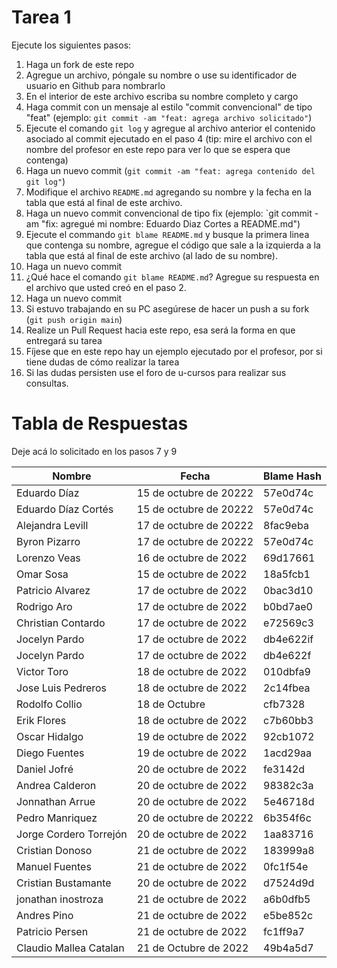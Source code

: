 # Tarea 1

Ejecute los siguientes pasos:

1. Haga un fork de este repo
2. Agregue un archivo, póngale su nombre o use su identificador de usuario en Github para nombrarlo
3. En el interior de este archivo escriba su nombre completo y cargo
4. Haga commit con un mensaje al estilo "commit convencional" de tipo "feat" (ejemplo: `git commit -am "feat: agrega archivo solicitado"`)
5. Ejecute el comando `git log` y agregue al archivo anterior el contenido asociado al commit ejecutado en el paso 4 (tip: mire el archivo con el nombre del profesor en este repo para ver lo que se espera que contenga)
6. Haga un nuevo commit (`git commit -am "feat: agrega contenido del git log"`)
7. Modifique el archivo `README.md` agregando su nombre y la fecha en la tabla que está al final de este archivo.
8. Haga un nuevo commit convencional de tipo fix (ejemplo: `git commit -am "fix: agregué mi nombre: Eduardo Diaz Cortes a README.md")
9. Ejecute el commando `git blame README.md` y busque la primera linea que contenga su nombre, agregue el código que sale a la izquierda a la tabla que está al final de este archivo (al lado de su nombre).
10. Haga un nuevo commit
11. ¿Qué hace el comando `git blame README.md`? Agregue su respuesta en el archivo que usted creó en el paso 2.
12. Haga un nuevo commit
12. Si estuvo trabajando en su PC asegúrese de hacer un push a su fork (`git push origin main`)
13. Realize un Pull Request hacia este repo, esa será la forma en que entregará su tarea
14. Fíjese que en este repo hay un ejemplo ejecutado por el profesor, por si tiene dudas de cómo realizar la tarea
15. Si las dudas persisten use el foro de u-cursos para realizar sus consultas.

# Tabla de Respuestas

Deje acá lo solicitado en los pasos 7 y 9

|Nombre|Fecha|Blame Hash|
|------|-----|----------|
|Eduardo Díaz|15 de octubre de 20222|57e0d74c|
|Eduardo Díaz Cortés|15 de octubre de 20222|57e0d74c|
|Alejandra Levill|17 de octubre de 20222|8fac9eba|
|Byron  Pizarro|17 de octubre de 20222|57e0d74c|
|Lorenzo Veas|16 de octubre de 2022 |69d17661|
|Omar Sosa   |15 de octubre de 2022 |18a5fcb1|
|Patricio Alvarez |17 de octubre de 2022 |0bac3d10|
|Rodrigo Aro |17 de octubre de 2022 |b0bd7ae0|
|Christian Contardo  |17 de octubre de 2022 | e72569c3|
|Jocelyn Pardo  |17 de octubre de 2022 |db4e622if|
|Jocelyn Pardo  |17 de octubre de 2022 |db4e622f|
|Victor Toro  |18 de octubre de 2022 |010dbfa9|
|Jose Luis Pedreros|18 de octubre de 2022|2c14fbea|
|Rodolfo Collio  |18 de Octubre |cfb7328|
|Erik Flores	|18 de octubre de 2022	|c7b60bb3|
|Oscar Hidalgo | 19 de octubre de 2022 |92cb1072|
|Diego Fuentes  |19 de octubre de 2022 |1acd29aa|
|Daniel Jofré|20 de octubre de 2022|fe3142d|
|Andrea Calderon  |20 de octubre de 2022 |98382c3a|
|Jonnathan Arrue |20 de octubre de 2022 |5e46718d|
|Pedro Manriquez|20 de octubre de 20222|6b354f6c|
|Jorge Cordero Torrejón | 20 de octubre de 2022 |1aa83716 
|Cristian Donoso | 21 de octubre de 2022 | 183999a8|
|Manuel Fuentes |21 de octubre de 2022|0fc1f54e|
|Cristian Bustamante|20 de octubre de 2022|d7524d9d|
|jonathan inostroza | 21 de octubre de 2022 | a6b0dfb5
|Andres Pino  |21 de octubre de 2022 |e5be852c|
|Patricio Persen  |21 de octubre de 2022 |fc1ff9a7|
|Claudio Mallea Catalan|21 de Octubre de 2022|49b4a5d7|

